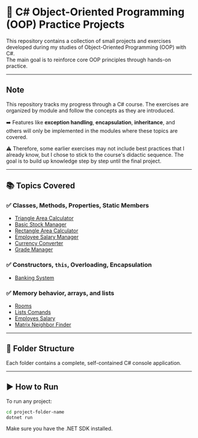 # 🧠 C# Object-Oriented Programming (OOP) Practice Projects

This repository contains a collection of small projects and exercises developed during my studies of Object-Oriented Programming (OOP) with C#.  
The main goal is to reinforce core OOP principles through hands-on practice.

---

## Note

This repository tracks my progress through a C# course. The exercises are organized by module and follow the concepts as they are introduced.

➡️ Features like **exception handling**, **encapsulation**, **inheritance**, and others will only be implemented in the modules where these topics are covered.

⚠️ Therefore, some earlier exercises may not include best practices that I already know, but I chose to stick to the course's didactic sequence. The goal is to build up knowledge step by step until the final project.

---

## 📚 Topics Covered

### ✅ Classes, Methods, Properties, Static Members
- [Triangle Area Calculator](./triangulo-area/)
- [Basic Stock Manager](./basic-stock/)
- [Rectangle Area Calculator](./rectangle-area/)
- [Employee Salary Manager](./employees/)
- [Currency Converter](./currency_exchange/)
- [Grade Manager](./grades-manager/)

### ✅ Constructors, `this`, Overloading, Encapsulation
- [Banking System](./bank/) 

### ✅ Memory behavior, arrays, and lists
- [Rooms](./rooms/)
- [Lists Comands](./list-operations/)
- [Employes Salary](./employes-slary/)
- [Matrix Neighbor Finder](./matrix-positon/)

---

## 📁 Folder Structure

Each folder contains a complete, self-contained C# console application.

---

## ▶️ How to Run

To run any project:

```bash
cd project-folder-name
dotnet run
```
Make sure you have the .NET SDK installed.
